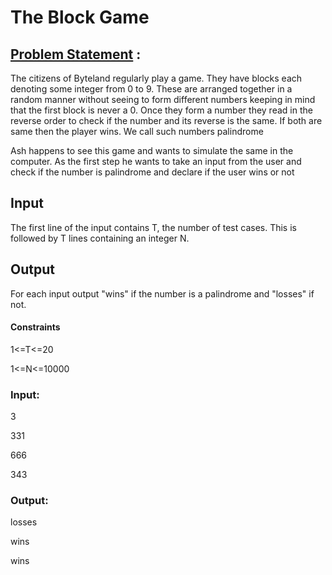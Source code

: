 # The Block Game 

## [Problem Statement](https://www.codechef.com/problems/PALL01) :

The citizens of Byteland regularly play a game. They have blocks each denoting some integer from 0 to 9. These are arranged together in a random manner without seeing to form different numbers keeping in mind that the first block is never a 0. Once they form a number they read in the reverse order to check if the number and its reverse is the same. If both are same then the player wins. We call such numbers palindrome

Ash happens to see this game and wants to simulate the same in the computer. As the first step he wants to take an input from the user and check if the number is palindrome and declare if the user wins or not 

## Input
The first line of the input contains T, the number of test cases. This is followed by T lines containing an integer N.

## Output

For each input output "wins" if the number is a palindrome and "losses" if not.


#### Constraints
1<=T<=20 

1<=N<=10000 

### Input:
3

331

666

343


### Output:

losses

wins

wins
